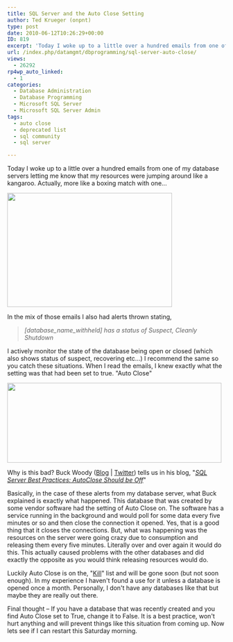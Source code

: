 ```yaml
---
title: SQL Server and the Auto Close Setting
author: Ted Krueger (onpnt)
type: post
date: 2010-06-12T10:26:29+00:00
ID: 819
excerpt: 'Today I woke up to a little over a hundred emails from one of my database servers letting me know that my resources were jumping around like a kangaroo.  In the mix of those emails I also had alerts thrown stating, [database_name_withheld] has a status of Suspect, Cleanly Shutdown.  I actively monitor the state of the database being open or closed (which also shows status of suspect, recovering etc...)   I recommend the same so you catch these situations.  When I read the emails, I knew exactly what the setting was that had been set to true.  "Auto Close"'
url: /index.php/datamgmt/dbprogramming/sql-server-auto-close/
views:
  - 26292
rp4wp_auto_linked:
  - 1
categories:
  - Database Administration
  - Database Programming
  - Microsoft SQL Server
  - Microsoft SQL Server Admin
tags:
  - auto close
  - deprecated list
  - sql community
  - sql server

---
```

Today I woke up to a little over a hundred emails from one of my database servers letting me know that my resources were jumping around like a kangaroo. Actually, more like a boxing match with one...

<div class="image_block">
  <img src="/wp-content/uploads/blogs/DataMgmt/autoclose_2.gif" alt="" title="" width="380" height="263" />
</div>

In the mix of those emails I also had alerts thrown stating, 

> _[database\_name\_withheld] has a status of Suspect, Cleanly Shutdown_

I actively monitor the state of the database being open or closed (which also shows status of suspect, recovering etc...) I recommend the same so you catch these situations. When I read the emails, I knew exactly what the setting was that had been set to true. "Auto Close"

<div class="image_block">
  <img src="/wp-content/uploads/blogs/DataMgmt/autclose.gif" alt="" title="" width="494" height="184" />
</div>

Why is this bad? Buck Woody ([Blog][1] | [Twitter][2]) tells us in his blog, "_[SQL Server Best Practices: AutoClose Should be Off][3]_"

Basically, in the case of these alerts from my database server, what Buck explained is exactly what happened. This database that was created by some vendor software had the setting of Auto Close on. The software has a service running in the background and would poll for some data every five minutes or so and then close the connection it opened. Yes, that is a good thing that it closes the connections. But, what was happening was the resources on the server were going crazy due to consumption and releasing them every five minutes. Literally over and over again it would do this. This actually caused problems with the other databases and did exactly the opposite as you would think releasing resources would do.

Luckily Auto Close is on the, "[Kill][4]" list and will be gone soon (but not soon enough). In my experience I haven't found a use for it unless a database is opened once a month. Personally, I don't have any databases like that but maybe they are really out there.

Final thought – If you have a database that was recently created and you find Auto Close set to True, change it to False. It is a best practice, won't hurt anything and will prevent things like this situation from coming up. Now lets see if I can restart this Saturday morning.

 [1]: http://blogs.msdn.com/b/buckwoody/
 [2]: http://twitter.com/buckwoody
 [3]: http://blogs.msdn.com/b/buckwoody/archive/2009/06/24/sql-server-best-practices-autoclose-should-be-off.aspx
 [4]: http://msdn.microsoft.com/en-us/library/ms135094(SQL.90).aspx